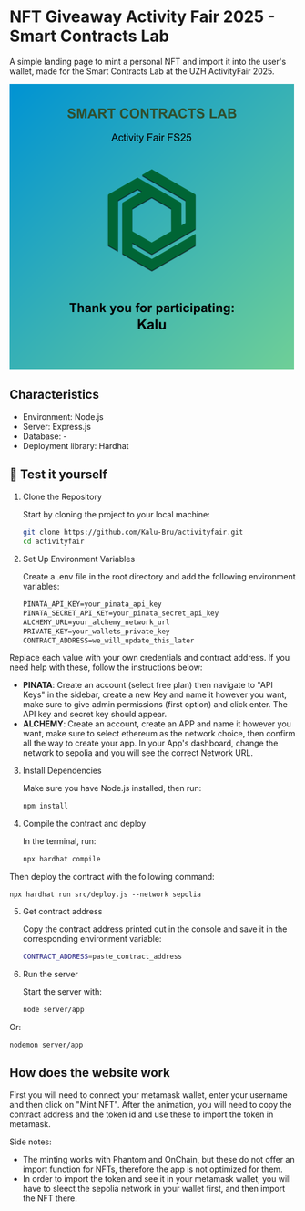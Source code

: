 # NFT Giveaway Activity Fair 2025 - Smart Contracts Lab
A simple landing page to mint a personal NFT and import it into the user's wallet, made for the Smart Contracts Lab at the UZH ActivityFair 2025.

![Alt text](server/images/Kalu.png?raw=true)

## Characteristics
- Environment: Node.js
- Server: Express.js
- Database: -
- Deployment library: Hardhat

## 🚀 Test it yourself

1. Clone the Repository

   Start by cloning the project to your local machine:

   ```bash
   git clone https://github.com/Kalu-Bru/activityfair.git
   cd activityfair

2. Set Up Environment Variables

   Create a .env file in the root directory and add the following environment variables:
  
      ```env
      PINATA_API_KEY=your_pinata_api_key
      PINATA_SECRET_API_KEY=your_pinata_secret_api_key
      ALCHEMY_URL=your_alchemy_network_url
      PRIVATE_KEY=your_wallets_private_key
      CONTRACT_ADDRESS=we_will_update_this_later

  Replace each value with your own credentials and contract address. If you need help with these, follow the instructions below:
  - **PINATA**: Create an account (select free plan) then navigate to "API Keys" in the sidebar, create a new Key and name it however you want, make sure to give admin permissions (first option) and click enter. The API key and secret key should appear.
  - **ALCHEMY**: Create an account, create an APP and name it however you want, make sure to select ethereum as the network choice, then confirm all the way to create your app. In your App's dashboard, change the network to sepolia and you will see the correct Network URL.

3. Install Dependencies

    Make sure you have Node.js installed, then run:

    ```bash
    npm install

4. Compile the contract and deploy

    In the terminal, run:
   
    ```bash
    npx hardhat compile

  Then deploy the contract with the following command:

    npx hardhat run src/deploy.js --network sepolia

5. Get contract address

    Copy the contract address printed out in the console and save it in the corresponding environment variable:

    ```bash
    CONTRACT_ADDRESS=paste_contract_address

6. Run the server

   Start the server with:
   ```bash
   node server/app

  Or:
  
    nodemon server/app

## How does the website work

First you will need to connect your metamask wallet, enter your username and then click on "Mint NFT". After the animation, you will need to copy the contract address and the token id and use these to import the token in metamask.

Side notes:
- The minting works with Phantom and OnChain, but these do not offer an import function for NFTs, therefore the app is not optimized for them.
- In order to import the token and see it in your metamask wallet, you will have to sleect the sepolia network in your wallet first, and then import the NFT there.
